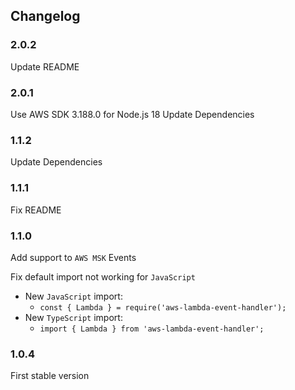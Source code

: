 ## Changelog

### 2.0.2

Update README

### 2.0.1

Use AWS SDK 3.188.0 for Node.js 18
Update Dependencies

### 1.1.2

Update Dependencies

### 1.1.1

Fix README

### 1.1.0

Add support to `AWS MSK` Events

Fix default import not working for `JavaScript`
- New `JavaScript` import:
	-  `const { Lambda } = require('aws-lambda-event-handler');`
- New `TypeScript` import:
	-  `import { Lambda } from 'aws-lambda-event-handler';`

### 1.0.4

First stable version
